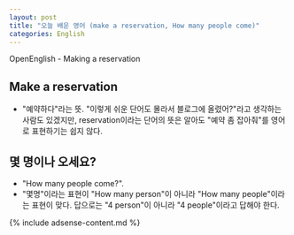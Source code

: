 ```yaml
---
layout: post
title: "오늘 배운 영어 (make a reservation, How many people come)"
categories: English
---
```


OpenEnglish - Making a reservation

## Make a reservation
- "예약하다"라는 뜻. "이렇게 쉬운 단어도 몰라서 블로그에 올렸어?"라고 생각하는 사람도 있겠지만, reservation이라는 단어의 뜻은 알아도 "예약 좀 잡아줘"를 영어로 표현하기는 쉽지 않다.

## 몇 명이나 오세요?
- "How many people come?".
- "몇명"이라는 표현이 "How many person"이 아니라 "How many people"이라는 표현이 맞다. 답으로는 "4 person"이 아니라 "4 people"이라고 답해야 한다.

{% include adsense-content.md %}
